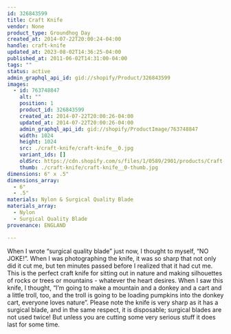 ```yaml
---
id: 326843599
title: Craft Knife
vendor: None
product_type: Groundhog Day
created_at: 2014-07-22T20:00:24-04:00
handle: craft-knife
updated_at: 2023-08-02T14:36:25-04:00
published_at: 2011-06-02T14:31:00-04:00
tags: ""
status: active
admin_graphql_api_id: gid://shopify/Product/326843599
images:
  - id: 763748847
    alt: ""
    position: 1
    product_id: 326843599
    created_at: 2014-07-22T20:00:26-04:00
    updated_at: 2014-07-22T20:00:26-04:00
    admin_graphql_api_id: gid://shopify/ProductImage/763748847
    width: 1024
    height: 1024
    src: ./craft-knife/craft-knife__0.jpg
    variant_ids: []
    oldSrc: https://cdn.shopify.com/s/files/1/0589/2901/products/Craft-Knife.jpeg?v=1406073626
    thumb: ./craft-knife/craft-knife__0-thumb.jpg
dimensions: 6" x .5"
dimensions_array:
  - 6"
  - .5"
materials: Nylon & Surgical Quality Blade
materials_array:
  - Nylon
  - Surgical Quality Blade
provenance: ENGLAND

---
```


When I wrote “surgical quality blade” just now, I thought to myself, “NO JOKE!”. When I was photographing the knife, it was so sharp that not only did it cut me, but ten minutes passed before I realized that it had cut me. This is the perfect craft knife for sitting out in nature and making silhouettes of rocks or trees or mountains - whatever the heart desires. When I saw this knife, I thought, “I’m going to make a mountain and a donkey and a cart and a little troll, too, and the troll is going to be loading pumpkins into the donkey cart, everyone loves nature”. Please note the knife is very sharp as it has a surgical blade, and in the same respect, it is disposable; surgical blades are not used twice! But unless you are cutting some very serious stuff it does last for some time.